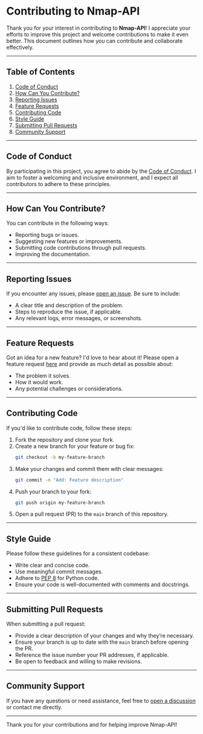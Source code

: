 # Contributing to Nmap-API

Thank you for your interest in contributing to **Nmap-API**! I appreciate your efforts to improve this project and welcome contributions to make it even better. This document outlines how you can contribute and collaborate effectively.

---

## Table of Contents
1. [Code of Conduct](#code-of-conduct)
2. [How Can You Contribute?](#how-can-you-contribute)
3. [Reporting Issues](#reporting-issues)
4. [Feature Requests](#feature-requests)
5. [Contributing Code](#contributing-code)
6. [Style Guide](#style-guide)
7. [Submitting Pull Requests](#submitting-pull-requests)
8. [Community Support](#community-support)

---

## Code of Conduct
By participating in this project, you agree to abide by the [Code of Conduct](CODE_OF_CONDUCT.md). I aim to foster a welcoming and inclusive environment, and I expect all contributors to adhere to these principles.

---

## How Can You Contribute?
You can contribute in the following ways:
- Reporting bugs or issues.
- Suggesting new features or improvements.
- Submitting code contributions through pull requests.
- Improving the documentation.

---

## Reporting Issues
If you encounter any issues, please [open an issue](https://github.com/morpheuslord/Nmap-API/issues). Be sure to include:
- A clear title and description of the problem.
- Steps to reproduce the issue, if applicable.
- Any relevant logs, error messages, or screenshots.

---

## Feature Requests
Got an idea for a new feature? I'd love to hear about it! Please open a feature request [here](https://github.com/morpheuslord/Nmap-API/issues) and provide as much detail as possible about:
- The problem it solves.
- How it would work.
- Any potential challenges or considerations.

---

## Contributing Code
If you'd like to contribute code, follow these steps:
1. Fork the repository and clone your fork.
2. Create a new branch for your feature or bug fix:
   ```bash
   git checkout -b my-feature-branch
   ```
3. Make your changes and commit them with clear messages:
   ```bash
   git commit -m "Add: Feature description"
   ```
4. Push your branch to your fork:
   ```bash
   git push origin my-feature-branch
   ```
5. Open a pull request (PR) to the `main` branch of this repository.

---

## Style Guide
Please follow these guidelines for a consistent codebase:
- Write clear and concise code.
- Use meaningful commit messages.
- Adhere to [PEP 8](https://peps.python.org/pep-0008/) for Python code.
- Ensure your code is well-documented with comments and docstrings.

---

## Submitting Pull Requests
When submitting a pull request:
- Provide a clear description of your changes and why they’re necessary.
- Ensure your branch is up to date with the `main` branch before opening the PR.
- Reference the issue number your PR addresses, if applicable.
- Be open to feedback and willing to make revisions.

---

## Community Support
If you have any questions or need assistance, feel free to [open a discussion](https://github.com/morpheuslord/Nmap-API/discussions) or contact me directly.

---

Thank you for your contributions and for helping improve Nmap-API!

